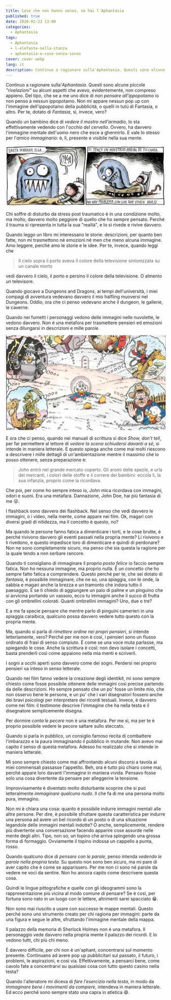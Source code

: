```yaml
---
title: Cose che non hanno senso, se hai l'Aphantasia
published: true
date: 2020-02-23 13:00
categories:
  - Aphantasia
tags:
  - Aphantasia
  - l-elefante-nella-stanza
  - aphantasia-e-cose-senza-senso
cover: cover.webp
lang: it
description: Continuo a ragionare sulla'Aphantasia. Questi sono alcune piccole "rivelazioni" su alcuni aspetti che avevo, evidentemente, non compreso appieno. Del tipo, che se a me uno dice di non pensare all'ippopotamo io non penso a nessun ippopotamo. Non mi appare nessun pop up con l'immagine dell'ippopotamo della pubblicità, o quelli in tutù di Fantasia, o altro. Per te, dotato di Fantasia, sì, invece, vero?
---
```


Continuo a ragionare sulla'_Aphantasia_. Questi sono alcune piccole _"rivelazioni"_ su alcuni aspetti che avevo, evidentemente, non compreso appieno. Del tipo, che se a me uno dice di _non pensare all'ippopotamo_ io non penso a nessun ippopotamo. Non mi appare nessun pop up con l'immagine dell'ippopotamo della pubblicità, o quelli in tutù di Fantasia, o altro. Per te, dotato di _Fantasia_, sì, invece, vero?

Quando un bambino dice di _vedere il mostro nell'armadio_, lo sta effettivamente vedendo con l'_occhio del cervello_. Ovvero, ha davvero l'immagine mentale dell'uomo nero che esce a ghermirlo. E vale lo stesso per l'_amico immaginario_: è, lì, presente e visibile nella sua mente.

![Immagine](./olga.webp)

Chi soffre di disturbo da stress post traumatico è in una condizione molto, ma molto, davvero molto peggiore di quello che ho sempre pensato. Perché il trauma si ripresenta in tutta la sua "realtà", e lo si rivede e rivive davvero.

Quando leggo un libro mi interessano le storie: descrizioni, per quanto ben fatte, non mi trasmettono né emozioni né men che meno alcuna immagine. Amo leggere, perché amo le storie e le idee. Per te, invece, quando leggi che

> Il cielo sopra il porto aveva il colore della televisione sintonizzata su un canale morto

vedi davvero il cielo, il porto e persino il colore della televisione. O almento un televisore.

Quando giocavo a Dungeons and Dragons, ai tempi dell'università, i miei compagi di avventura vedevano davvero il mio halfling muoversi nel Dungeons. Oddio, ora che ci penso vedevano anche il dungeon, le gallerie, le caverne.

Quando nei fumetti i personaggi vedono delle immagini nelle nuvolette, le vedono davvero. Non è una metafora per trasmettere pensieri ed emozioni senza dilungarsi in descrizioni e mille parole.

![Immagine](./una-vita-fa.webp)


E ora che ci penso, quando nei manuali di scrittura si dice _Show, don't tell_, per far permettere al lettore di _vedere la scena schiudersi davanti a sé_, si intende in maniera letterale. E questo spiega anche come mai molti riescono a descrivere i mille dettagli di un'ambientazione mentre il massimo che io posso ottenere, senza preparazione è:

> John entrò nel grande mercato coperto. Gli aromi delle spezie, e urla dei mercanti, i colori delle stoffe e il correre dei bambini: eccola lì, la sua infanzia, proprio come la ricordava.

Che poi, per come ho sempre inteso io, John mica ricordava con immagini, odori e suoni. Era una metafara. Dannazione, John Doe, hai più fantasia di me :stuck_out_tongue_winking_eye:.

I flashback sono davvero dei flashback. Nel senso che vedi davvero le immagini, o i video, nella mente, come appare nei film. Ok, magari con diversi gradi di nitidezza, ma il concetto è questo, no?

Ma quando le persone fanno fatica a dimenticare i torti, e le cose brutte, è perché rivivono davvero gli eventi passati nella propria mente? Li rivivono e li rivedono, e questo impedisce loro di dimenticare e quindi di perdonare? Non ne sono completamente sicuro, ma penso che sia questa la ragione per la quale tendo a non serbare rancore.

Quando ti consigliano di immaginare il proprio _posto felice_ io faccio sempre fatica. Non ho nessuna immagine, ma proprio nulla. È un concetto che ho sempre fatto fatica a comprendere. Questo perché per te, che sei dotato di _fantasia_, è possibile immaginare, che ne so, una spiaggia, con le onde, la sabbia e magari anche la brezza e un tramonto che indora tutto il paesaggio. E se ti chiedo di aggiungere un paio di palme e un pinguino che si avvicina portando un vassoio, ecco tu immagini anche il succo di frutta con gli ombrellini colorati. Quanti ombrellini immagini? Uno, due o tre?

E a me fa specie pensare che mentre parlo di pinguini camerieri in una spiaggia caraibica, qualcuno possa davvero vedere tutto questo con la propria mente.

Ma, quando si parla di _rimettere ordine nei propri pensieri_, si intende letterlamente, vero? Perché per me non è così, i pensieri sono un flusso ordinato di frasi di senso compiuto. È come se una voce muta parlasse, ma spiegando le cose. Anche la scrittura è così: non devo isolare i concetti, basta prenderli così come appaiono nella mia menti e scriverli.

I sogni a occhi aperti sono davvero come dei sogni. Perdersi nei proprio pensieri va inteso in senso letterale.

Quando nei film fanno vedere la creazione degli identikit, mi sono sempre chiesto come fosse possibile ottenere delle immagini così precise partendo da delle descrizioni. Ho sempre pensato che un po' fosse un limite mio, che non osservo bene le persone, e un po' che i vari disegnatori fossero anche dei bravi psicologi per interpretare dei ricordi testuali. Invece, è davvero come nei film: il testimone descrive l'immagine che ha nella testa e il disegnatore semplicemente disegna.

Per dormire _conta le pecore_ non è una metafora. Per me sì, ma per te è proprio possibile vedere le pecore saltare sullo steccato.

Quando si parla in pubblico, un consiglio famoso recita di combattere l'imbarazzo e la paura immaginando il pubblico in mutande. Non avevo mai capito il senso di questa metafora. Adesso ho realizzato che si intende in maniera letterale.

Mi sono sempre chiesto come mai affrontando alcuni discorsi a tavola ai miei commensali passasse l'appetito. Beh, ora è tutto più chiaro come mai, perché appare loro davanti l'immagine in maniera vivida. Pensavo fosse solo una cosa divertente da pensare per alleggerire la tensione.

Improvvisamente è diventato molto disturbante scoprire che si può letteralmente _immaginare qualcuno nudo_. Il che fa di me una persona molto pura, immagino.

Non mi è chiara una cosa: quanto è possibile indurre immagini mentali alle altre persone. Per dire, è possibile sfruttare questa caratteristica per indurre una persona ad avere un bel ricordo di un posto o di una situazione legandole delle immagini mentali indotte? O anche, semplicemente, rendere più divertente una conversazione facendo apparire cose assurde nelle mente degli altri. Tipo, non so, un topino che arriva spingendo una grossa forma di formaggio. Ovviamente il topino indossa un cappello a punta, rosso.

Quando qualcuno dice di _pensare con le parole_, penso intenda _vedendo le parole nella propria testa_. Su questo non sono ben sicuro, ma mi pare di aver capito che è come se apparissero. Per me non ci sono né parole da vedere ne voci da sentire. Non ho ancora capito come descrivere questa cosa.

Quindi le lingue pittografiche e quelle con gli ideogrammi sono la rappresentazione più vicina al modo comune di pensare? Se è così, per fortuna sono nato in un luogo con le lettere, altrimenti sarei spacciato :grin:.

Non sono mai riuscito a usare con successo le mappe mentali. Questo perché sono uno strumento creato per chi ragiona per immagini: parte da una figura e segue le altre, sfruttando l'immagine mentale della mappa.

Il palazzo della memoria di Sherlock Holmes non è una metafora. Il personaggio vede davvero nella propria mente il palazzo dei ricordi. E lo vedono tutti, chi più chi meno.

È davvero difficile, per chi non è un'aphant, concentrarsi sul momento presente. Continuano ad avere pop up pubblicitari sul passato, il futuro, i problemi, le aspirazioni, e così via. Effettivamente, a pensarci bene, come cavolo fate a concentrarvi su qualsiasi cosa con tutto questo casino nella testa?

Quando l'allenatore mi diceva di _fare l'esercizio nella testa_, in modo da _immaginare bene i movimenti da compiere_, intendeva in maniera letterale. Ed ecco perché sono sempre stato una capra in atletica :smile:.
